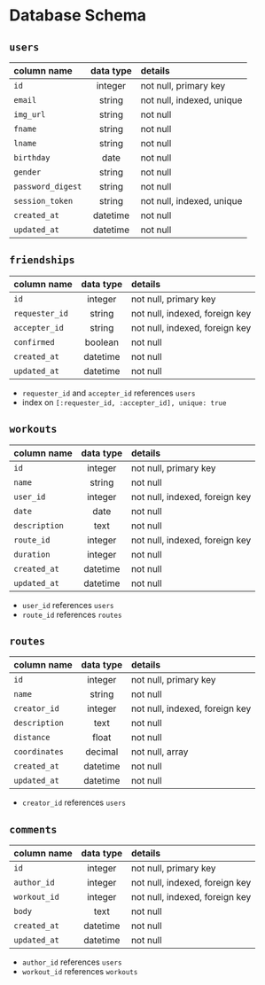 # Database Schema

## `users`
| column name       | data type | details                   |
|:------------------|:---------:|:--------------------------|
| `id`              | integer   | not null, primary key     |
| `email`           | string    | not null, indexed, unique |
| `img_url`         | string    | not null                  |
| `fname`           | string    | not null                  |
| `lname`           | string    | not null                  |
| `birthday`	      | date	    | not null		              |
| `gender`	        | string	  | not null		              |
| `password_digest` | string    | not null                  |
| `session_token`   | string    | not null, indexed, unique |
| `created_at`      | datetime  | not null                  |
| `updated_at`      | datetime  | not null                  |

## `friendships`
| column name       | data type | details                        |
|:------------------|:---------:|:-------------------------------|
| `id`              | integer   | not null, primary key          |
| `requester_id`    | string    | not null, indexed, foreign key |
| `accepter_id`     | string    | not null, indexed, foreign key |
| `confirmed`       | boolean   | not null                       |
| `created_at`      | datetime  | not null                       |
| `updated_at`      | datetime  | not null                       |

+ `requester_id` and `accepter_id` references `users`
+ index on `[:requester_id, :accepter_id], unique: true`

## `workouts`
| column name          | data type | details                        |
|:---------------------|:---------:|:-------------------------------|
| `id`                 | integer   | not null, primary key          |
| `name`               | string    | not null                       |
| `user_id`            | integer   | not null, indexed, foreign key |
| `date`	             | date	     | not null		                    |
| `description`        | text      | not null                       |
| `route_id`           | integer   | not null, indexed, foreign key |
| `duration`           | integer   | not null                       |
| `created_at`         | datetime  | not null                       |
| `updated_at`         | datetime  | not null                       |

+ `user_id` references `users`
+ `route_id` references `routes`  

## `routes`
| column name          | data type | details                        |
|:---------------------|:---------:|:-------------------------------|
| `id`                 | integer   | not null, primary key          |
| `name`               | string    | not null                       |
| `creator_id`         | integer   | not null, indexed, foreign key |
| `description`        | text      | not null                       |
| `distance`           | float     | not null                       |
| `coordinates`	       | decimal   | not null, array                |
| `created_at`         | datetime  | not null                       |
| `updated_at`         | datetime  | not null                       |

+ `creator_id` references `users`  

## `comments`
| column name       | data type | details                        |
|:------------------|:---------:|:-------------------------------|
| `id`              | integer   | not null, primary key          |
| `author_id`       | integer   | not null, indexed, foreign key |
| `workout_id`      | integer   | not null, indexed, foreign key |
| `body`            | text      | not null                       |             
| `created_at`      | datetime  | not null                       |
| `updated_at`      | datetime  | not null                       |

+ `author_id` references `users`  
+ `workout_id` references `workouts`

